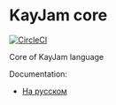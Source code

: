 # KayJam core
[![CircleCI](https://circleci.com/gh/KayJamLang/core.svg?style=svg)](https://circleci.com/gh/KayJamLang/core)

Core of KayJam language

Documentation:
- [На русском](https://github.com/KayJamLang/blob/main/core/docs/ru/docs.md)
